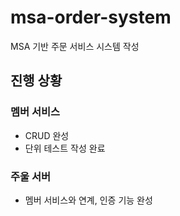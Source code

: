 # msa-order-system

MSA 기반 주문 서비스 시스템 작성

## 진행 상황

### 멤버 서비스 
* CRUD 완성
* 단위 테스트 작성 완료
### 주울 서버
* 멤버 서비스와 연계, 인증 기능 완성

